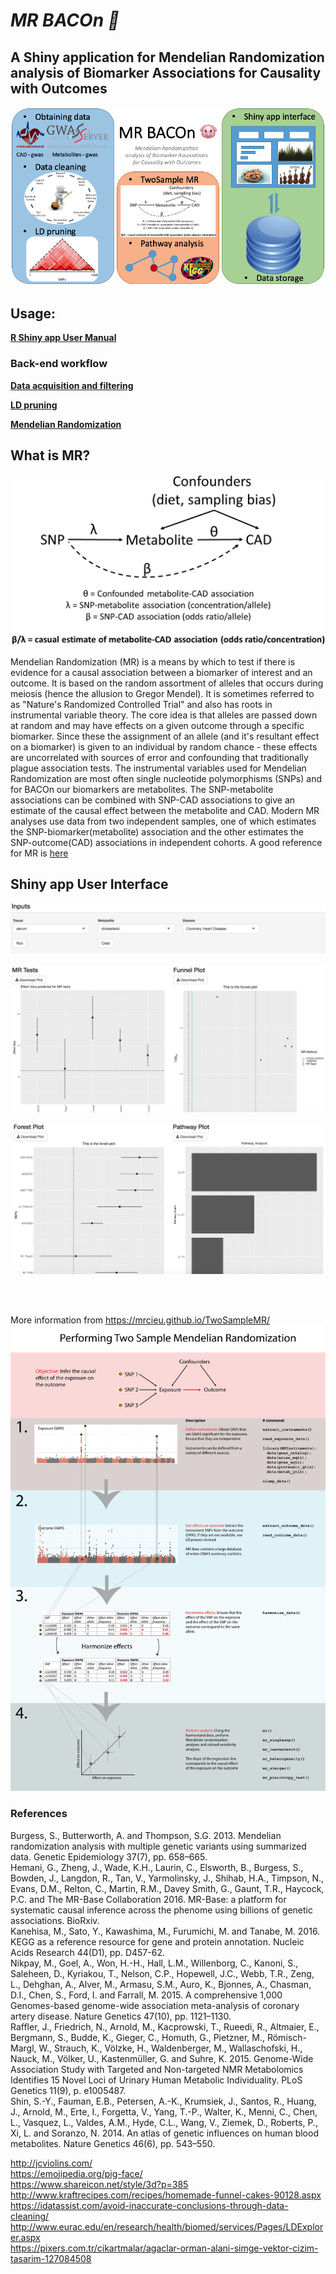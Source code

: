 <b><h1>_MR BACOn 🐷_</h1></b>
<h2>A Shiny application for Mendelian Randomization analysis of Biomarker Associations for Causality with Outcomes</h2>

![Workflow](workflow.png)

<h2>Usage:</h2>

   [**R Shiny app User Manual**](https://github.com/NCBI-Hackathons/metaboliteassoc/blob/master/ShinyApp/README.md)
   
<h3>Back-end workflow</h3>

   [**Data acquisition and filtering**](https://github.com/NCBI-Hackathons/metaboliteassoc/blob/master/DataCleaningScripts/Data_cleaning_workflow.md)

   [**LD pruning**](https://github.com/NCBI-Hackathons/metaboliteassoc/blob/master/LDpruning/pruning.md)

   [**Mendelian Randomization**](https://github.com/NCBI-Hackathons/metaboliteassoc/blob/master/RuningMR/MR_Readme.md)


<h2>What is MR?</h2>

![mr_outline_figure](mr_outline_figure.png)

Mendelian Randomization (MR) is a means by which to test if there is evidence for a causal association between a biomarker of interest and an outcome. It is based on the random assortment of alleles that occurs during meiosis (hence the allusion to Gregor Mendel). It is sometimes referred to as "Nature's Randomized Controlled Trial" and also has roots in instrumental variable theory. The core idea is that alleles are passed down at random and may have effects on a given outcome through a specific biomarker. Since these the assignment of an allele (and it's resultant effect on a biomarker) is given to an individual by random chance - these effects are uncorrelated with sources of error and confounding that traditionally plague association tests. The instrumental variables used for Mendelian Randomization are most often single nucleotide polymorphisms (SNPs) and for BACOn our biomarkers are metabolites. The SNP-metabolite associations can be combined with SNP-CAD associations to give an estimate of the causal effect between the metabolite and CAD. Modern MR analyses use data from two independent samples, one of which estimates the SNP-biomarker(metabolite) association and the other estimates the SNP-outcome(CAD) associations in independent cohorts. A good reference for MR is <a href="http://onlinelibrary.wiley.com/doi/10.1002/gepi.21758/full">here</a><br>

<h2>Shiny app User Interface</h2>

![](eg_cholesterol1.png)

![](eg_cholesterol2.png)

![](eg_cholesterol3.png)

<br>
<br>

More information from https://mrcieu.github.io/TwoSampleMR/
![Two sample MR](twosampleMR.png)

 <h3>References</h3>

Burgess, S., Butterworth, A. and Thompson, S.G. 2013. Mendelian randomization analysis with multiple genetic variants using summarized data. Genetic Epidemiology 37(7), pp. 658–665.<br>
Hemani, G., Zheng, J., Wade, K.H., Laurin, C., Elsworth, B., Burgess, S., Bowden, J., Langdon, R., Tan, V., Yarmolinsky, J., Shihab, H.A., Timpson, N., Evans, D.M., Relton, C., Martin, R.M., Davey Smith, G., Gaunt, T.R., Haycock, P.C. and The MR-Base Collaboration 2016. MR-Base: a platform for systematic causal inference across the phenome using billions of genetic associations. BioRxiv.<br>
Kanehisa, M., Sato, Y., Kawashima, M., Furumichi, M. and Tanabe, M. 2016. KEGG as a reference resource for gene and protein annotation. Nucleic Acids Research 44(D1), pp. D457-62.<br>
Nikpay, M., Goel, A., Won, H.-H., Hall, L.M., Willenborg, C., Kanoni, S., Saleheen, D., Kyriakou, T., Nelson, C.P., Hopewell, J.C., Webb, T.R., Zeng, L., Dehghan, A., Alver, M., Armasu, S.M., Auro, K., Bjonnes, A., Chasman, D.I., Chen, S., Ford, I. and Farrall, M. 2015. A comprehensive 1,000 Genomes-based genome-wide association meta-analysis of coronary artery disease. Nature Genetics 47(10), pp. 1121–1130.<br>
Raffler, J., Friedrich, N., Arnold, M., Kacprowski, T., Rueedi, R., Altmaier, E., Bergmann, S., Budde, K., Gieger, C., Homuth, G., Pietzner, M., Römisch-Margl, W., Strauch, K., Völzke, H., Waldenberger, M., Wallaschofski, H., Nauck, M., Völker, U., Kastenmüller, G. and Suhre, K. 2015. Genome-Wide Association Study with Targeted and Non-targeted NMR Metabolomics Identifies 15 Novel Loci of Urinary Human Metabolic Individuality. PLoS Genetics 11(9), p. e1005487.<br>
Shin, S.-Y., Fauman, E.B., Petersen, A.-K., Krumsiek, J., Santos, R., Huang, J., Arnold, M., Erte, I., Forgetta, V., Yang, T.-P., Walter, K., Menni, C., Chen, L., Vasquez, L., Valdes, A.M., Hyde, C.L., Wang, V., Ziemek, D., Roberts, P., Xi, L. and Soranzo, N. 2014. An atlas of genetic influences on human blood metabolites. Nature Genetics 46(6), pp. 543–550.<br>


http://jcviolins.com/<br>
https://emojipedia.org/pig-face/<br>
https://www.shareicon.net/style/3d?p=385<br>
http://www.kraftrecipes.com/recipes/homemade-funnel-cakes-90128.aspx<br>
https://idatassist.com/avoid-inaccurate-conclusions-through-data-cleaning/<br>
http://www.eurac.edu/en/research/health/biomed/services/Pages/LDExplorer.aspx<br>
https://pixers.com.tr/cikartmalar/agaclar-orman-alani-simge-vektor-cizim-tasarim-127084508<br>


